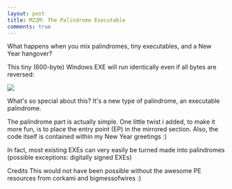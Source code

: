 ```yaml
---
layout: post
title: MZZM: The Palindrome Executable
comments: true
---
```


  What happens when you mix palindromes, tiny executables, and a New Year hangover? 

  This tiny (600-byte) Windows EXE will run identically even if all bytes are reversed:

<img src=http://i.imgur.com/OXHphWP.png>

  What's so special about this?
  It's a new type of palindrome, an executable palindrome.

  The palindrome part is actually simple. One little twist i added, to make it more fun, is to place the entry point (EP) in the mirrored section. Also, the code itself is contained within my New Year greetings :) 
  
  In fact, most existing EXEs can very easily be turned made into palindromes 
   (possible exceptions: digitally signed EXEs)

  
 Credits
   This would not have been possible without the awesome PE resources from corkami and bigmessofwires :)
   
